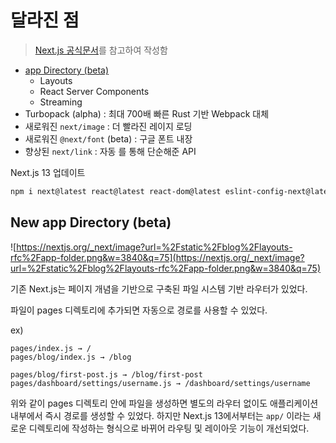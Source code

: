 # 달라진 점

> [Next.js 공식문서](https://nextjs.org/)를 참고하여 작성함

- [app Directory (beta)](#chapter-1)
  - Layouts
  - React Server Components
  - Streaming
- Turbopack (alpha) : 최대 700배 빠른 Rust 기반 Webpack 대체
- 새로워진 `next/image` : 더 빨라진 레이지 로딩
- 새로워진 `@next/font` (beta) : 구글 폰트 내장
- 향상된 `next/link` : 자동 <a>를 통해 단순해준 API

Next.js 13 업데이트

```bash
npm i next@latest react@latest react-dom@latest eslint-config-next@latest
```

## New app Directory (beta) <a id="chapter-1" />

![https://nextjs.org/_next/image?url=%2Fstatic%2Fblog%2Flayouts-rfc%2Fapp-folder.png&w=3840&q=75](https://nextjs.org/_next/image?url=%2Fstatic%2Fblog%2Flayouts-rfc%2Fapp-folder.png&w=3840&q=75)

기존 Next.js는 페이지 개념을 기반으로 구축된 파일 시스템 기반 라우터가 있었다.

파일이 pages 디렉토리에 추가되면 자동으로 경로를 사용할 수 있었다.

ex)

```tsx
pages/index.js → /
pages/blog/index.js → /blog

pages/blog/first-post.js → /blog/first-post
pages/dashboard/settings/username.js → /dashboard/settings/username
```

위와 같이 pages 디렉토리 안에 파일을 생성하면 별도의 라우터 없이도 애플리케이션 내부에서 즉시 경로를 생성할 수 있었다. 하지만 Next.js 13에서부터는 `app/` 이라는 새로운 디렉토리에 작성하는 형식으로 바뀌어 라우팅 및 레이아웃 기능이 개선되었다.
